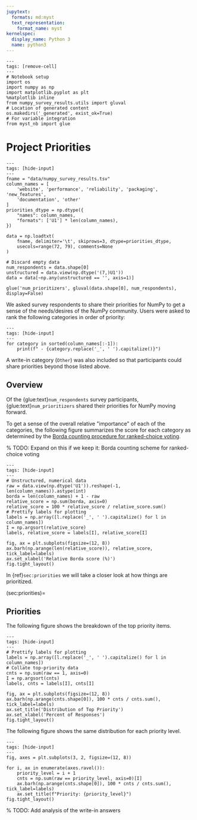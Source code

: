 ```yaml
---
jupytext:
  formats: md:myst
  text_representation:
    format_name: myst
kernelspec:
  display_name: Python 3
  name: python3
---
```


```{code-cell} ipython3
---
tags: [remove-cell]
---
# Notebook setup
import os
import numpy as np
import matplotlib.pyplot as plt
%matplotlib inline
from numpy_survey_results.utils import gluval
# Location of generated content
os.makedirs('_generated', exist_ok=True)
# For variable integration
from myst_nb import glue
```

# Project Priorities

```{code-cell} ipython3
---
tags: [hide-input]
---
fname = "data/numpy_survey_results.tsv"
column_names = [
    'website', 'performance', 'reliability', 'packaging', 'new_features',
    'documentation', 'other'
]
priorities_dtype = np.dtype({
    "names": column_names,
    "formats": ['U1'] * len(column_names),
})

data = np.loadtxt(
    fname, delimiter='\t', skiprows=3, dtype=priorities_dtype,
    usecols=range(72, 79), comments=None
)

# Discard empty data
num_respondents = data.shape[0]
unstructured = data.view(np.dtype('(7,)U1'))
data = data[~np.any(unstructured == '', axis=1)]

glue('num_prioritizers', gluval(data.shape[0], num_respondents), display=False)
```

We asked survey respondents to share their priorities for NumPy to get a sense
of the needs/desires of the NumPy community.
Users were asked to rank the following categories in order of priority:

```{code-cell} ipython3
---
tags: [hide-input]
---
for category in sorted(column_names[:-1]):
    print(f" - {category.replace('_', ' ').capitalize()}")
```

A write-in category (`Other`) was also included so that participants could
share priorities beyond those listed above.

## Overview

Of the {glue:text}`num_respondents` survey participants,
{glue:text}`num_prioritizers` shared their priorities for NumPy moving forward.

To get a sense of the overall relative "importance" of each of the categories,
the following figure summarizes the score for each category as determined by
the [Borda counting procedure for ranked-choice voting][borda-wiki].

[borda-wiki]: https://en.wikipedia.org/wiki/Borda_count

% TODO: Expand on this if we keep it: Borda counting scheme for ranked-choice voting

```{code-cell} ipython3
---
tags: [hide-input]
---
# Unstructured, numerical data
raw = data.view(np.dtype('U1')).reshape(-1, len(column_names)).astype(int)
borda = len(column_names) + 1 - raw
relative_score = np.sum(borda, axis=0)
relative_score = 100 * relative_score / relative_score.sum()
# Prettify labels for plotting
labels = np.array([l.replace('_', ' ').capitalize() for l in column_names])
I = np.argsort(relative_score)
labels, relative_score = labels[I], relative_score[I]

fig, ax = plt.subplots(figsize=(12, 8))
ax.barh(np.arange(len(relative_score)), relative_score, tick_label=labels)
ax.set_xlabel('Relative Borda score (%)')
fig.tight_layout()
```

In {ref}`sec:priorities` we will take a closer look at how things are
prioritized.

(sec:priorities)=

## Priorities

The following figure shows the breakdown of the top priority items.

```{code-cell} ipython3
---
tags: [hide-input]
---
# Prettify labels for plotting
labels = np.array([l.replace('_', ' ').capitalize() for l in column_names])
# Collate top-priority data
cnts = np.sum(raw == 1, axis=0)
I = np.argsort(cnts)
labels, cnts = labels[I], cnts[I]

fig, ax = plt.subplots(figsize=(12, 8))
ax.barh(np.arange(cnts.shape[0]), 100 * cnts / cnts.sum(), tick_label=labels)
ax.set_title('Distribution of Top Priority')
ax.set_xlabel('Percent of Responses')
fig.tight_layout()
```

The following figure shows the same distribution for each priority level.

```{code-cell} ipython3
---
tags: [hide-input]
---
fig, axes = plt.subplots(3, 2, figsize=(12, 8))

for i, ax in enumerate(axes.ravel()):
    priority_level = i + 1
    cnts = np.sum(raw == priority_level, axis=0)[I]
    ax.barh(np.arange(cnts.shape[0]), 100 * cnts / cnts.sum(), tick_label=labels)
    ax.set_title(f"Priority: {priority_level}")
fig.tight_layout()
```

% TODO: Add analysis of the write-in answers

